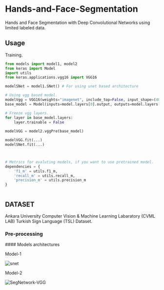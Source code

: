 # Hands-and-Face-Segmentation
Hands and Face Segmentation with Deep Convolutional Networks using limited labeled data.



## Usage

Training.

```python
from models import model1, model2
from keras import Model
import utils
from keras.applications.vgg16 import VGG16

modelSNet = model1.SNet() # For using unet based architecture

# Using vgg based model.
modelVgg = VGG16(weights="imagenet", include_top=False, input_shape=(400,400,3))
base_model = Model(inputs=model.layers[0].output, outputs=model.layers[10].output)

# Freeze vgg layers.
for layer in base_model.layers:
    layer.trainable = False
    
modelVGG = model2.vggPre(base_model)

modelVGG.fit(...)
modelSNet.fit(...)



# Metrics for evaluting models, if you want to use pretrained model.
dependencies = {
	'f1_m' = utils.f1_m,
	'recall_m' = utils.recall_m,
	'precision_m' = utils.precision_m
}



```

## DATASET

Ankara University Computer Vision & Machine Learning Labaratory (CVML LAB) Turkish Sign Language (TSL) Dataset.

### Pre-processing



#### Models architectures

Model-1

![snet](https://user-images.githubusercontent.com/23141486/65591140-9c2f2500-df94-11e9-83bd-a02072e7ae88.jpg)

Model-2

![SegNetwork-VGG](https://user-images.githubusercontent.com/23141486/65586920-a7328700-df8d-11e9-9c79-009eba1c5592.jpg)
